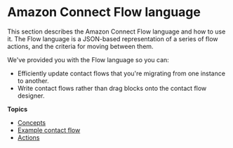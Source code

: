 # Amazon Connect Flow language<a name="flow-language"></a>

This section describes the Amazon Connect Flow language and how to use it\. The Flow language is a JSON\-based representation of a series of flow actions, and the criteria for moving between them\.

We've provided you with the Flow language so you can: 
+ Efficiently update contact flows that you're migrating from one instance to another\.
+ Write contact flows rather than drag blocks onto the contact flow designer\.

**Topics**
+ [Concepts](flow-language-concepts.md)
+ [Example contact flow](flow-language-example.md)
+ [Actions](flow-language-actions.md)